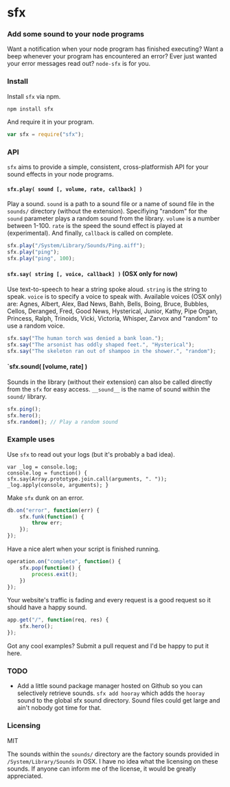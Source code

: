 # sfx
### Add some sound to your node programs
Want a notification when your node program has finished executing? Want a beep whenever your program has encountered an error? Ever just wanted your error messages read out? `node-sfx` is for you.

### Install
Install `sfx` via npm.

	npm install sfx

And require it in your program.

```js
var sfx = require("sfx");
```

### API
`sfx` aims to provide a simple, consistent, cross-platformish API for your sound effects in your node programs.

#### `sfx.play( sound [, volume, rate, callback] )`
Play a sound. `sound` is a path to a sound file or a name of sound file in the `sounds/` directory (without the extension). Specifiying "random" for the `sound` parameter plays a random sound from the library. `volume` is a number between 1-100. `rate` is the speed the sound effect is played at (experimental). And finally, `callback` is called on complete.

```js
sfx.play("/System/Library/Sounds/Ping.aiff");
sfx.play("ping");
sfx.play("ping", 100);
```

#### `sfx.say( string [, voice, callback] )` (OSX only for now)
Use text-to-speech to hear a string spoke aloud. `string` is the string to speak. `voice` is to specify a voice to speak with. Available voices (OSX only) are: Agnes, Albert, Alex, Bad News, Bahh, Bells, Boing, Bruce, Bubbles, Cellos, Deranged, Fred, Good News, Hysterical, Junior, Kathy, Pipe Organ, Princess, Ralph, Trinoids, Vicki, Victoria, Whisper, Zarvox and "random" to use a random voice.

```js
sfx.say("The human torch was denied a bank loan.");
sfx.say("The arsonist has oddly shaped feet.", "Hysterical");
sfx.say("The skeleton ran out of shampoo in the shower.", "random");
```

#### `sfx.__sound__( [volume, rate] )
Sounds in the library (without their extension) can also be called directly from the `sfx` for easy access. `__sound__` is the name of sound within the `sound/` library.

```js
sfx.ping();
sfx.hero();
sfx.random(); // Play a random sound
```

### Example uses
Use `sfx` to read out your logs (but it's probably a bad idea).

	var _log = console.log; 
	console.log = function() { sfx.say(Array.prototype.join.call(arguments, ". ")); _log.apply(console, arguments); }

Make `sfx` dunk on an error.

```js
db.on("error", function(err) {
	sfx.funk(function() {
		throw err;	
	});
});
```

Have a nice alert when your script is finished running.

```js
operation.on("complete", function() {
	sfx.pop(function() {
		process.exit();	
	})
});
```

Your website's traffic is fading and every request is a good request so it should have a happy sound.

```js
app.get("/", function(req, res) {
	sfx.hero();
});
```

Got any cool examples? Submit a pull request and I'd be happy to put it here.

### TODO
* Add a little sound package manager hosted on Github so you can selectively retrieve sounds. `sfx add hooray` which adds the `hooray` sound to the global sfx sound directory. Sound files could get large and ain't nobody got time for that.

### Licensing
MIT

The sounds within the `sounds/` directory are the factory sounds provided in `/System/Library/Sounds` in OSX. I have no idea what the licensing on these sounds. If anyone can inform me of the license, it would be greatly appreciated.